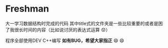# Freshman
大一学习数据结构时完成的代码
其中title式的文件夹是一些比较重要的或者是困了我很长时间的内容（比如说讨厌的表达式运算 :worried:）

程序全部使用DEV C++编写
**如有BUG，希望大家指正** :smile: :smile:
